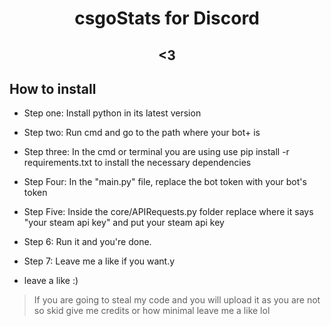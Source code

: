 <h1 align="center">csgoStats for Discord</h1>
<h2 align="center"><3</h2>

## How to install

- Step one: Install python in its latest version
- Step two: Run cmd and go to the path where your bot+ is
- Step three: In the cmd or terminal you are using use pip install -r requirements.txt to install the necessary dependencies
- Step Four: In the "main.py" file, replace the bot token with your bot's token
- Step Five: Inside the core/APIRequests.py folder replace where it says "your steam api key" and put your steam api key
- Step 6: Run it and you're done.
- Step 7: Leave me a like if you want.y

- leave a like :)

> If you are going to steal my code and you will upload it as you are not so skid give me credits or how minimal leave me a like lol

